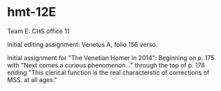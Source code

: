 hmt-12E
=======

Team E: CHS office 11

Initial editing assignment: Venetus A, folio 156 verso.

Initial assignment for "The Venetian Homer in 2014": Beginning on p. 175 with "Next comes a curious phenomenon..." through the top of p. 178 ending "This clerical function is the real characterstic of corrections of MSS. at all ages."
